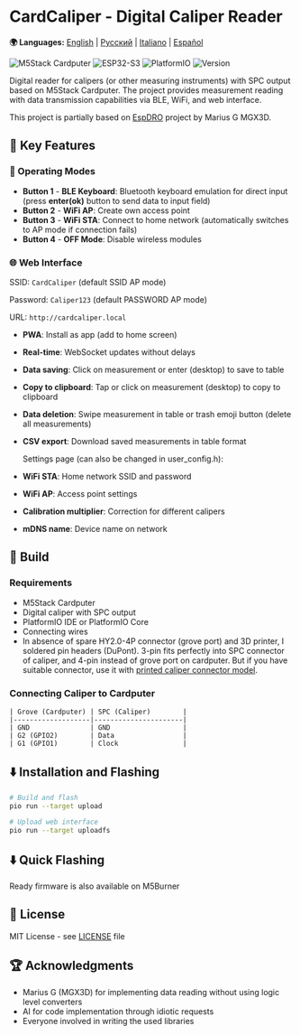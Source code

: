 # CardCaliper - Digital Caliper Reader

**🌍 Languages:** [English](README.md) | [Русский](README_RU.md) | [Italiano](README_IT.md) | [Español](README_ES.md)

![M5Stack Cardputer](https://img.shields.io/badge/Hardware-M5Stack%20Cardputer-blue)
![ESP32-S3](https://img.shields.io/badge/MCU-ESP32--S3-green)
![PlatformIO](https://img.shields.io/badge/Platform-PlatformIO-orange)
![Version](https://img.shields.io/badge/Version-2.0.0-brightgreen)

Digital reader for calipers (or other measuring instruments) with SPC output based on M5Stack Cardputer. The project provides measurement reading with data transmission capabilities via BLE, WiFi, and web interface.

This project is partially based on [EspDRO](https://github.com/MGX3D/EspDRO) project by Marius G MGX3D.

## 🎯 Key Features

### 🔗 Operating Modes
- **Button 1** - **BLE Keyboard**: Bluetooth keyboard emulation for direct input (press **enter(ok)** button to send data to input field)
- **Button 2** - **WiFi AP**: Create own access point
- **Button 3** - **WiFi STA**: Connect to home network (automatically switches to AP mode if connection fails)
- **Button 4** - **OFF Mode**: Disable wireless modules

### 🌐 Web Interface
  SSID: `CardCaliper` (default SSID AP mode)

  Password: `Caliper123` (default PASSWORD AP mode)

  URL: `http://cardcaliper.local`
- **PWA**: Install as app (add to home screen)
- **Real-time**: WebSocket updates without delays
- **Data saving**: Click on measurement or enter (desktop) to save to table
- **Copy to clipboard**: Tap or click on measurement (desktop) to copy to clipboard
- **Data deletion**: Swipe measurement in table or trash emoji button (delete all measurements)
- **CSV export**: Download saved measurements in table format

  Settings page (can also be changed in user_config.h):
- **WiFi STA**: Home network SSID and password
- **WiFi AP**: Access point settings
- **Calibration multiplier**: Correction for different calipers
- **mDNS name**: Device name on network

## 🔧 Build

### Requirements
- M5Stack Cardputer
- Digital caliper with SPC output
- PlatformIO IDE or PlatformIO Core
- Connecting wires
- In absence of spare HY2.0-4P connector (grove port) and 3D printer,
 I soldered pin headers (DuPont). 3-pin fits perfectly into SPC connector of caliper, and 4-pin instead of grove port on cardputer.
 But if you have suitable connector, use it with [printed caliper connector model](https://github.com/MGX3D/EspDRO/blob/master/CAD/spc_connector.stl).

### Connecting Caliper to Cardputer

```
| Grove (Cardputer) | SPC (Caliper)        |
|-------------------|----------------------|
| GND               | GND                  |
| G2 (GPIO2)        | Data                 |
| G1 (GPIO1)        | Clock                |
```

## ⬇️ Installation and Flashing

```bash
# Build and flash
pio run --target upload

# Upload web interface
pio run --target uploadfs
```

## ⬇️ Quick Flashing

Ready firmware is also available on M5Burner

## 📄 License

MIT License - see [LICENSE](LICENSE) file

## 🏆 Acknowledgments

- Marius G (MGX3D) for implementing data reading without using logic level converters
- AI for code implementation through idiotic requests
- Everyone involved in writing the used libraries
